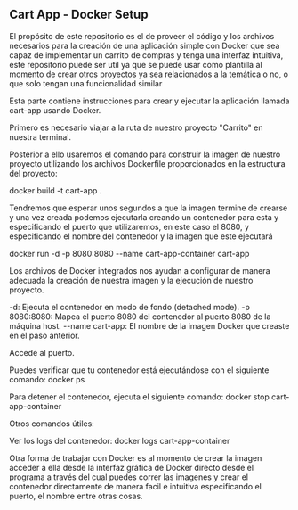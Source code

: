 ## Cart App - Docker Setup 

El propósito de este repositorio es el de proveer el código y los archivos necesarios para la creación de una aplicación simple con Docker que sea capaz de implementar un carrito de compras y tenga una interfaz intuitiva, este repositorio puede ser util ya que se puede usar como plantilla al momento de crear otros proyectos ya sea relacionados a la temática o no, o que solo tengan una funcionalidad similar


Esta parte contiene instrucciones para crear y ejecutar la aplicación llamada cart-app usando Docker.

Primero es necesario viajar a la ruta de nuestro proyecto "Carrito" en nuestra terminal. 

Posterior a ello usaremos el comando para construir la imagen de nuestro proyecto utilizando los archivos Dockerfile proporcionados en la estructura del proyecto: 

docker build -t cart-app .

Tendremos que esperar unos segundos a que la imagen termine de crearse y una vez creada podemos ejecutarla creando un contenedor para esta y especificando el puerto que utilizaremos, en este caso el 8080, y especificando el nombre del contenedor y la imagen que este ejecutará

docker run -d -p 8080:8080 --name cart-app-container cart-app

Los archivos de Docker integrados nos ayudan a configurar de manera adecuada la creación de nuestra imagen y la ejecución de nuestro proyecto.

-d: Ejecuta el contenedor en modo de fondo (detached mode).
-p 8080:8080: Mapea el puerto 8080 del contenedor al puerto 8080 de la máquina host.
--name 
cart-app: El nombre de la imagen Docker que creaste en el paso anterior.

Accede al puerto. 

Puedes verificar que tu contenedor está ejecutándose con el siguiente comando:
docker ps

Para detener el contenedor, ejecuta el siguiente comando:
docker stop cart-app-container

Otros comandos útiles:

Ver los logs del contenedor:
docker logs cart-app-container

Otra forma de trabajar con Docker es al momento de crear la imagen acceder a ella desde la interfaz gráfica de Docker directo desde el programa a través del cual puedes correr las imagenes y crear el contenedor directamente de manera facil e intuitiva especificando el puerto, el nombre entre otras cosas. 




